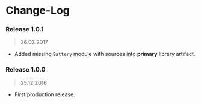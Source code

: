 Change-Log
===============

### Release 1.0.1 ###
> 26.03.2017

- Added missing `Battery` module with sources into **primary** library artifact.

### Release 1.0.0 ###
> 25.12.2016

- First production release.